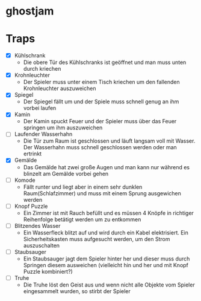 # ghostjam

# Traps

* [x] Kühlschrank 
    - Die obere Tür des Kühlschranks ist geöffnet und man muss unten durch kriechen
* [x] Krohnleuchter
    - Der Spieler muss unter einem Tisch kriechen um den fallenden Krohnleuchter auszuweichen
* [x] Spiegel
    - Der Spiegel fällt um und der Spiele muss schnell genug an ihm vorbei laufen
* [x] Kamin
    + Der Kamin spuckt Feuer und der Spieler muss über das Feuer springen um ihm auszuweichen
* [ ] Laufender Wasserhahn
    - Die Tür zum Raum ist geschlossen und läuft langsam voll mit Wasser. Der Wasserhahn muss schnell geschlossen werden oder man ertrinkt
* [x] Gemälde
    - Das Gemälde hat zwei große Augen und man kann nur während es blinzelt am Gemälde vorbei gehen
* [ ] Komode
    - Fällt runter und liegt aber in einem sehr dunklen Raum(Schlafzimmer) und muss mit einem Sprung ausgewichen werden
* [ ] Knopf Puzzle
    - Ein Zimmer ist mit Rauch befüllt und es müssen 4 Knöpfe in richtiger Reihenfolge betätigt werden um zu entkommen
* [ ] Blitzendes Wasser
    - Ein Wasserfleck blitzt auf und wird durch ein Kabel elektrisiert. Ein Sicherheitskasten muss aufgesucht werden, um den Strom auszuschalten
* [ ] Staubsauger
    - Ein Staubsauger jagt dem Spieler hinter her und dieser muss durch Springen diesem ausweichen (vielleicht hin und her und mit Knopf Puzzle kombiniert?)
* [ ] Truhe
    - Die Truhe löst den Geist aus und wenn nicht alle Objekte vom Spieler eingesammelt wurden, so stirbt der Spieler
